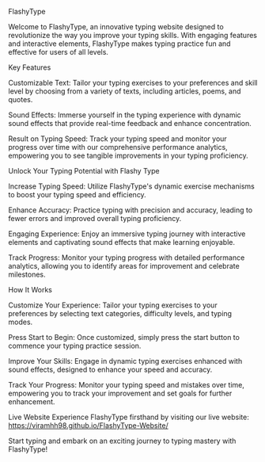 
FlashyType

Welcome to FlashyType, an innovative typing website designed to revolutionize the way you improve your typing skills. With engaging features and interactive elements, FlashyType makes typing practice fun and effective for users of all levels.


Key Features

Customizable Text: Tailor your typing exercises to your preferences and skill level by choosing from a variety of texts, including articles, poems, and quotes.

Sound Effects: Immerse yourself in the typing experience with dynamic sound effects that provide real-time feedback and enhance concentration.

Result on Typing Speed: Track your typing speed and monitor your progress over time with our comprehensive performance analytics, empowering you to see tangible improvements in your typing proficiency.



Unlock Your Typing Potential with Flashy Type


Increase Typing Speed: Utilize FlashyType's dynamic exercise mechanisms to boost your typing speed and efficiency.

Enhance Accuracy: Practice typing with precision and accuracy, leading to fewer errors and improved overall typing proficiency.

Engaging Experience: Enjoy an immersive typing journey with interactive elements and captivating sound effects that make learning enjoyable.

Track Progress: Monitor your typing progress with detailed performance analytics, allowing you to identify areas for improvement and celebrate milestones.


How It Works

Customize Your Experience: Tailor your typing exercises to your preferences by selecting text categories, difficulty levels, and typing modes.

Press Start to Begin: Once customized, simply press the start button to commence your typing practice session.

Improve Your Skills: Engage in dynamic typing exercises enhanced with sound effects, designed to enhance your speed and accuracy.

Track Your Progress: Monitor your typing speed and mistakes over time, empowering you to track your improvement and set goals for further enhancement.

Live Website
Experience FlashyType firsthand by visiting our live website: https://viramhh98.github.io/FlashyType-Website/

Start typing and embark on an exciting journey to typing mastery with FlashyType!
